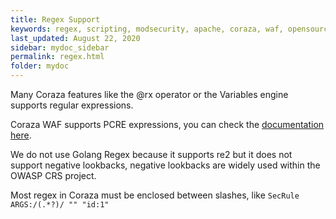 ```yaml
---
title: Regex Support
keywords: regex, scripting, modsecurity, apache, coraza, waf, opensource
last_updated: August 22, 2020
sidebar: mydoc_sidebar
permalink: regex.html
folder: mydoc
---
```


Many Coraza features like the @rx operator or the Variables engine supports regular expressions.

Coraza WAF supports PCRE expressions, you can check the [documentation here](https://pcre.org/pcre.txt).

We do not use Golang Regex because it supports re2 but it does not support negative lookbacks, negative lookbacks are widely used within the OWASP CRS project.

Most regex in Coraza must be enclosed between slashes, like ``SecRule ARGS:/(.*?)/ "" "id:1"``
